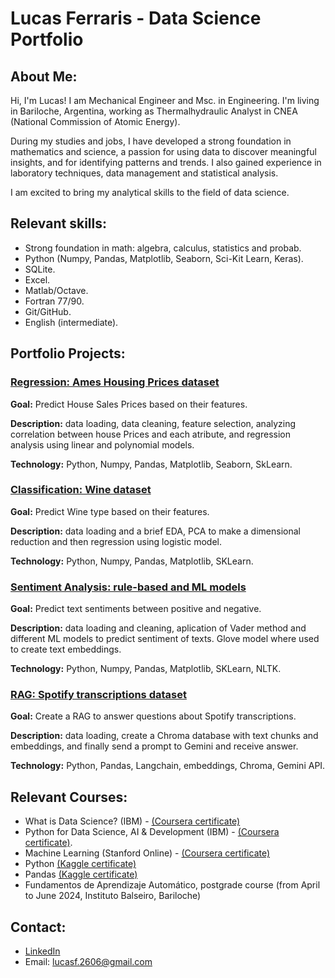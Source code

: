 # Lucas Ferraris - Data Science Portfolio
## About Me:
Hi, I'm Lucas! I am Mechanical Engineer and Msc. in Engineering. I'm living in Bariloche, Argentina, working as Thermalhydraulic Analyst in CNEA (National Commission of Atomic Energy).

During my studies and jobs, I have developed a strong foundation in mathematics and science, a passion for using data to discover meaningful insights, and for identifying patterns and trends. I also gained experience in laboratory techniques, data management and statistical analysis.

I am excited to bring my analytical skills to the field of data science.

## Relevant skills:
* Strong foundation in math: algebra, calculus, statistics and probab. 
* Python (Numpy, Pandas, Matplotlib, Seaborn, Sci-Kit Learn, Keras).
* SQLite.
* Excel.
* Matlab/Octave.
* Fortran 77/90.
* Git/GitHub.
* English (intermediate).

## Portfolio Projects:

### [Regression: Ames Housing Prices dataset](https://github.com/lucasf26/Ames_Housing_Prices-Regression)

**Goal:** Predict House Sales Prices based on their features.

**Description:** data loading, data cleaning, feature selection, analyzing correlation between house Prices and each atribute, and regression analysis using linear and polynomial models.

**Technology:** Python, Numpy, Pandas, Matplotlib, Seaborn, SkLearn.

### [Classification: Wine dataset](https://github.com/lucasf26/Wine-Classification)

**Goal:** Predict Wine type based on their features.

**Description:** data loading and a brief EDA, PCA to make a dimensional reduction and then regression using logistic model.

**Technology:** Python, Numpy, Pandas, Matplotlib, SKLearn. 

### [Sentiment Analysis: rule-based and ML models](https://github.com/lucasf26/SentimentAnalysis_Vader-MLmodels)

**Goal:** Predict text sentiments between positive and negative.

**Description:** data loading and cleaning, aplication of Vader method and different ML models to predict sentiment of texts. Glove model where used to create text embeddings.

**Technology:** Python, Numpy, Pandas, Matplotlib, SKLearn, NLTK. 

### [RAG: Spotify transcriptions dataset](https://github.com/lucasf26/RAG---Langchain-Chroma-Gemini-HuggingFace_Spotify-transcriptions)

**Goal:** Create a RAG to answer questions about Spotify transcriptions.

**Description:** data loading, create a Chroma database with text chunks and embeddings, and finally send a prompt to Gemini and receive answer.

**Technology:** Python, Pandas, Langchain, embeddings, Chroma, Gemini API. 

## Relevant Courses:
* What is Data Science? (IBM) - [(Coursera certificate)](https://coursera.org/share/b225eee19a7e167450261610a4803ff5)
* Python for Data Science, AI & Development (IBM) - [(Coursera certificate)](https://coursera.org/share/b225eee19a7e167450261610a4803ff5).
* Machine Learning (Stanford Online) - [(Coursera certificate)](https://coursera.org/share/7ada6bf0fb150fa30fa601287d1142e0)
* Python [(Kaggle certificate)](https://www.kaggle.com/learn/certification/lucasferraris/python)
* Pandas [(Kaggle certificate)](https://www.kaggle.com/learn/certification/lucasferraris/pandas)
* Fundamentos de Aprendizaje Automático, postgrade course (from April to June 2024, Instituto Balseiro, Bariloche)

## Contact:
- [LinkedIn](https://www.linkedin.com/in/lucas-ferraris-0a0823a3/)
- Email: lucasf.2606@gmail.com
